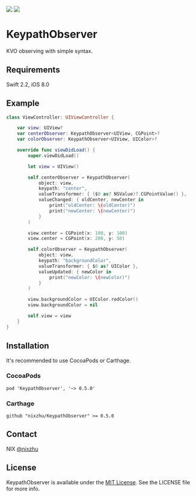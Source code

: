 <p>
<a href="http://cocoadocs.org/docsets/KeypathObserver"><img src="https://img.shields.io/cocoapods/v/KeypathObserver.svg?style=flat"></a>
<a href="https://github.com/Carthage/Carthage/"><img src="https://img.shields.io/badge/Carthage-compatible-4BC51D.svg?style=flat"></a>
</p>

# KeypathObserver

KVO observing with simple syntax.

## Requirements

Swift 2.2, iOS 8.0

## Example

``` swift
class ViewController: UIViewController {

    var view: UIView?
    var centerObserver: KeypathObserver<UIView, CGPoint>?
    var colorObserver: KeypathObserver<UIView, UIColor>?

    override func viewDidLoad() {
        super.viewDidLoad()

        let view = UIView()

        self.centerObserver = KeypathObserver(
            object: view,
            keypath: "center",
            valueTransformer: { ($0 as? NSValue)?.CGPointValue() },
            valueChanged: { oldCenter, newCenter in
                print("oldCenter: \(oldCenter)")
                print("newCenter: \(newCenter)")
            }
        )

        view.center = CGPoint(x: 100, y: 100)
        view.center = CGPoint(x: 200, y: 50)

        self.colorObserver = KeypathObserver(
            object: view,
            keypath: "backgroundColor",
            valueTransformer: { $0 as? UIColor },
            valueUpdated: { newColor in
                print("newColor: \(newColor)")
            }
        )

        view.backgroundColor = UIColor.redColor()
        view.backgroundColor = nil

        self.view = view
    }
}
```

## Installation

It's recommended to use CocoaPods or Carthage.

### CocoaPods

``` ogdl
pod 'KeypathObserver', '~> 0.5.0'
```

### Carthage

```ogdl
github "nixzhu/KeypathObserver" >= 0.5.0
```

## Contact

NIX [@nixzhu](https://twitter.com/nixzhu)

## License

KeypathObserver is available under the [MIT License][mitLink]. See the LICENSE file for more info.

[mitLink]:http://opensource.org/licenses/MIT
